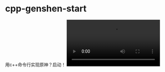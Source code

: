 # cpp-genshen-start
用c++命令行实现原神？启动！
<video src="/blob/main/genshen.mp4" controls>
  你的浏览器不支持 <code>video</code> 标签。
</video>
